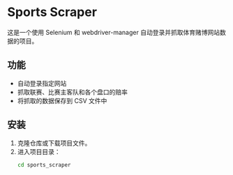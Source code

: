 # Sports Scraper

这是一个使用 Selenium 和 webdriver-manager 自动登录并抓取体育赌博网站数据的项目。

## 功能

- 自动登录指定网站
- 抓取联赛、比赛主客队和各个盘口的赔率
- 将抓取的数据保存到 CSV 文件中

## 安装

1. 克隆仓库或下载项目文件。
2. 进入项目目录：
   ```bash
   cd sports_scraper
